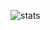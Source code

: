 ![stats](https://github-readme-stats.vercel.app/api?username=joaokristani&show_icons=true&theme=radical)
